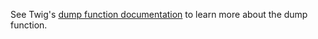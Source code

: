 See Twig's [dump function documentation](https://twig.symfony.com/doc/1.x/functions/dump.html) to learn more about the dump function.